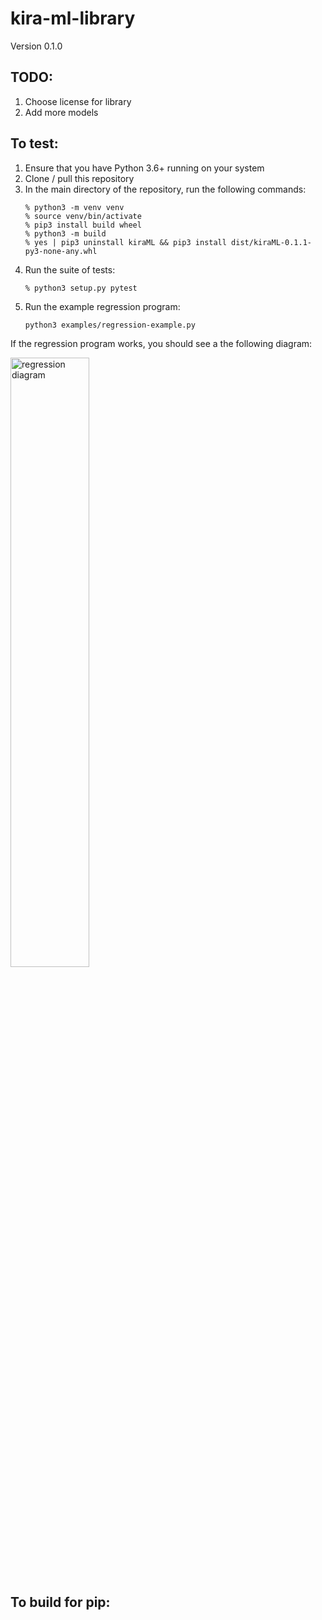 # kira-ml-library
Version 0.1.0

## TODO:

1. Choose license for library
2. Add more models

## To test:
1. Ensure that you have Python 3.6+ running on your system
1. Clone / pull this repository
1. In the main directory of the repository, run the following commands:
   ```
   % python3 -m venv venv
   % source venv/bin/activate
   % pip3 install build wheel
   % python3 -m build
   % yes | pip3 uninstall kiraML && pip3 install dist/kiraML-0.1.1-py3-none-any.whl
   ```
1. Run the suite of tests:
   ```
   % python3 setup.py pytest
   ```
1. Run the example regression program:
   ```
   python3 examples/regression-example.py
   ```  

If the regression program works, you should see a the following diagram:

<img src="images/regression-fig.png" alt="regression diagram" width="50%">

## To build for pip:


